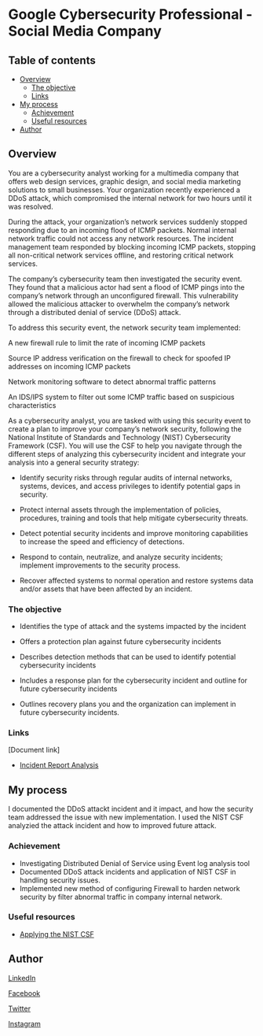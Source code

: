 # Google Cybersecurity Professional - Social Media Company

## Table of contents

- [Overview](#overview)
  - [The objective](#the-objective)
  - [Links](#links)
- [My process](#my-process)
  - [Achievement](#achievement)
  - [Useful resources](#useful-resources)
- [Author](#author)

## Overview

You are a cybersecurity analyst working for a multimedia company that offers web design services, graphic design, and social media marketing solutions to small businesses. Your organization recently experienced a DDoS attack, which compromised the internal network for two hours until it was resolved.

During the attack, your organization’s network services suddenly stopped responding due to an incoming flood of ICMP packets. Normal internal network traffic could not access any network resources. The incident management team responded by blocking incoming ICMP packets, stopping all non-critical network services offline, and restoring critical network services.

The company’s cybersecurity team then investigated the security event. They found that a malicious actor had sent a flood of ICMP pings into the company’s network through an unconfigured firewall. This vulnerability allowed the malicious attacker to overwhelm the company’s network through a distributed denial of service (DDoS) attack.

To address this security event, the network security team implemented:

A new firewall rule to limit the rate of incoming ICMP packets

Source IP address verification on the firewall to check for spoofed IP addresses on incoming ICMP packets

Network monitoring software to detect abnormal traffic patterns

An IDS/IPS system to filter out some ICMP traffic based on suspicious characteristics

As a cybersecurity analyst, you are tasked with using this security event to create a plan to improve your company’s network security, following the National Institute of Standards and Technology (NIST) Cybersecurity Framework (CSF). You will use the CSF to help you navigate through the different steps of analyzing this cybersecurity incident and integrate your analysis into a general security strategy:

- Identify security risks through regular audits of internal networks, systems, devices, and access privileges to identify potential gaps in security.

- Protect internal assets through the implementation of policies, procedures, training and tools that help mitigate cybersecurity threats.

- Detect potential security incidents and improve monitoring capabilities to increase the speed and efficiency of detections.

- Respond to contain, neutralize, and analyze security incidents; implement improvements to the security process.

- Recover affected systems to normal operation and restore systems data and/or assets that have been affected by an incident.

### The objective

- Identifies the type of attack and the systems impacted by the incident

- Offers a protection plan against future cybersecurity incidents

- Describes detection methods that can be used to identify potential cybersecurity incidents

- Includes a response plan for the cybersecurity incident and outline for future cybersecurity incidents

- Outlines recovery plans you and the organization can implement in future cybersecurity incidents.

### Links

[Document link]

- [Incident Report Analysis](https://docs.google.com/document/d/1DoKxqOfpebZE6m6A7kgnnPiyhiAJMAzRF9f7FKLs2LY/edit?usp=drive_link)

## My process

I documented the DDoS attackt incident and it impact, and how the security team addressed the issue with new implementation. I used the NIST CSF analyzied the attack incident and how to improved future attack.

### Achievement

- Investigating Distributed Denial of Service using Event log analysis tool
- Documented DDoS attack incidents and application of NIST CSF in handling security issues.
- Implemented new method of configuring Firewall to harden network security by filter abnormal traffic in company internal network.

### Useful resources

- [Applying the NIST CSF](https://docs.google.com/document/d/1S11BFJ1lk9beng_bA2kOJsunT2ygUqEvF_5BgqvJncw/edit?usp=drive_link)

## Author

[LinkedIn](www.linkedin.com/in/olagoke-holo)

[Facebook](https://web.facebook.com/olagoke.holo.3/)

[Twitter](https://twitter.com/olarragoken)

[Instagram](https://www.instagram.com/holoolagoke/)
